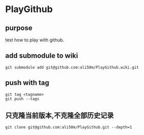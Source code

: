 # PlayGithub

## purpose
test how to play with github.

## add submodule to wiki
```
git submodule add git@github.com:ali50m/PlayGithub.wiki.git
```

## push with tag
```
git tag <tagname>
git push --tags
```

## 只克隆当前版本,不克隆全部历史记录
```
git clone git@github.com:ali50m/PlayGithub.git --depth=1
```
